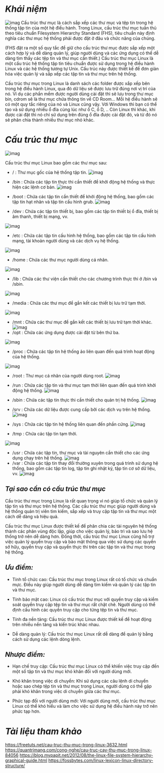 # ***Khái niệm***
![imag](./Ima/1.png)
Cấu trúc thư mục là cách sắp xếp các thư mục và tệp tin trong hệ thống tập tin của một hệ điều hành. Trong Linux, cấu trúc thư mục tuân thủ theo tiêu chuẩn Filesystem Hierarchy Standard (FHS), tiêu chuẩn này định nghĩa các thư mục hệ thống phải được đặt ở đâu và chức năng của chúng.

(FHS đặt ra một số quy tắc để giữ cho cấu trúc thư mục được sắp xếp một cách hợp lý và dễ dàng quản lý, giúp người dùng và các ứng dụng có thể dễ dàng tìm thấy các tệp tin và thư mục cần thiết.)
Cấu trúc thư mục Linux là một cấu trúc hệ thống tập tin tiêu chuẩn được sử dụng trong hệ điều hành Linux và các hệ thống tương tự Unix. Cấu trúc này được thiết kế để đơn giản hóa việc quản lý và sắp xếp các tập tin và thư mục trên hệ thống.

Cấu trúc thư mục trong Linux là danh sách các folder được xắp xếp bên trong hệ điều hành Linux, qua đó dữ liệu sẽ được lưu trữ đúng nơi vị trí của nó. Ví dụ các phần mềm được người dùng cài đặt thì sẽ lưu trong thư mục bin, cdrom sẽ là thư mục chứa thông tin về CD Room...
Mỗi hệ điều hành sẽ có một quy tắc riêng của nó và Linux cũng vậy. Với Windows thì bạn có thể tạo và sử dụng nhiều ổ đĩa cùng lúc như ổ C, ổ D, .. Còn Linux thì khác, khi được cài đặt thì nó chỉ sử dụng trên đúng ổ đĩa được cài đặt đó, và từ đó nó sẽ phân chia thành nhiều thư mục nhỏ khác.

# ***Cấu trúc thư mục***
![imag](./Ima/2.png)



Cấu trúc thư mục Linux bao gồm các thư mục sau:

- / : Thư mục gốc của hệ thống tập tin.
![imag](./Ima/111.png)
- /bin : Chứa các tập tin thực thi cần thiết để khởi động hệ thống và thực hiện các lệnh cơ bản.
![imag](./Ima/3.png)
- /boot : Chứa các tập tin cần thiết để khởi động hệ thống, bao gồm các tập tin hạt nhân và tập tin cấu hình grub.
![imag](./Ima/4.png)

- /dev : Chứa các tập tin thiết bị, bao gồm các tập tin thiết bị ổ đĩa, thiết bị âm thanh, thiết bị mạng, vv.

![imag](./Ima/5.png)
- /etc : Chứa các tập tin cấu hình hệ thống, bao gồm các tập tin cấu hình mạng, tài khoản người dùng và các dịch vụ hệ thống.

![imag](./Ima/6.png)
- /home : Chứa các thư mục người dùng cá nhân.

![imag](./Ima/7.png)
- /lib : Chứa các thư viện cần thiết cho các chương trình thực thi ở /bin và /sbin.

![imag](./Ima/8.png)
- /media : Chứa các thư mục để gắn kết các thiết bị lưu trữ tạm thời.

![imag](./Ima/9.png)
- /mnt : Chứa các thư mục để gắn kết các thiết bị lưu trữ tạm thời khác.
![imag](./Ima/10.png)
- /opt : Chứa các ứng dụng được cài đặt từ bên thứ ba.

![imag](./Ima/11.png)
- /proc : Chứa các tập tin hệ thống ảo liên quan đến quá trình hoạt động của hệ thống.

![imag](./Ima/12.png)
- /root : Thư mục cá nhân của người dùng root.
![imag](./Ima/13.png)

- /run : Chứa các tập tin và thư mục tạm thời liên quan đến quá trình khởi động hệ thống.
![imag](./Ima/14.png)
- /sbin : Chứa các tập tin thực thi cần thiết cho quản trị hệ thống.
![imag](./Ima/15.png)
- /srv : Chứa các dữ liệu được cung cấp bởi các dịch vụ trên hệ thống.
![imag](./Ima/16.png)
- /sys : Chứa các tập tin hệ thống liên quan đến phần cứng.
![imag](./Ima/17.png)

- /tmp : Chứa các tập tin tạm thời.

![imag](./Ima/18.png)
- /usr : Chứa các tập tin, thư mục và tài nguyên cần thiết cho các ứng dụng chạy trên hệ thống.
![imag](./Ima/19.png)
- /var : Chứa các tập tin thay đổi thường xuyên trong quá trình sử dụng hệ thống, bao gồm các tập tin log, tập tin ghi nhật ký, tập tin cơ sở dữ liệu, vv.
![imag](./Ima/20.png)
## ***Tại sao cần có cấu trúc thư mục***
Cấu trúc thư mục trong Linux là rất 
quan trọng vì nó giúp tổ chức và quản 
lý tập tin và thư mục trên hệ thống. 
Các cấu trúc thư mục giúp người dùng 
và hệ thống quản trị viên tìm kiếm, 
sắp xếp và truy cập tập tin và thư mục 
một cách dễ dàng và hiệu quả.

Cấu trúc thư mục Linux được thiết kế để phân chia các tài nguyên hệ thống thành các phân vùng độc lập, giúp cho việc quản lý, bảo trì và sao lưu hệ thống trở nên dễ dàng hơn. Đồng thời, cấu trúc thư mục Linux cũng hỗ trợ việc quản lý quyền truy cập và bảo mật thông qua việc sử dụng các quyền sở hữu, quyền truy cập và quyền thực thi trên các tập tin và thư mục trong hệ thống.

## ***Ưu điểm:***

- Tính tổ chức cao: Cấu trúc thư mục trong Linux rất có tổ chức và chuẩn mực. Điều này giúp người dùng dễ dàng tìm kiếm và quản lý các tập tin và thư mục.

- Tính bảo mật cao: Linux có cấu trúc thư mục với quyền truy cập và kiểm soát quyền truy cập tệp tin và thư mục rất chặt chẽ. Người dùng có thể định cấu hình các quyền truy cập cho từng tệp tin và thư mục.

- Tính đa nền tảng: Cấu trúc thư mục Linux được thiết kế để hoạt động trên nhiều nền tảng và kiến trúc khác nhau.

- Dễ dàng quản lý: Cấu trúc thư mục Linux rất dễ dàng để quản lý bằng cách sử dụng các lệnh dòng lệnh.

## ***Nhược điểm:***

- Hạn chế truy cập: Cấu trúc thư mục Linux có thể khiến việc truy cập đến một số tập tin và thư mục khó khăn đối với người dùng mới.

- Khó khăn trong việc di chuyển: Khi sử dụng các câu lệnh di chuyển hoặc sao chép tệp tin và thư mục trong Linux, người dùng có thể gặp phải khó khăn trong việc di chuyển giữa các thư mục.

- Phức tạp đối với người dùng mới: Với người dùng mới, cấu trúc thư mục Linux có thể khó hiểu và làm cho việc sử dụng hệ điều hành này trở nên phức tạp hơn.


# ***Tài liệu tham khảo***

<https://freetuts.net/cau-truc-thu-muc-trong-linux-3632.html>
<https://quantrimang.com/cong-nghe/cau-truc-cay-thu-muc-trong-linux-84056>
<https://blog.mypapit.net/2012/08/the-linux-file-system-hierarchy-graphical-guide.html>
<https://fossbytes.com/linux-lexicon-linux-directory-structure/>
